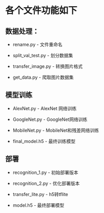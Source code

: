 # 各个文件功能如下

## 数据处理：

- rename.py - 文件重命名

- split_val_test.py - 划分数据集

- transfer_image.py - 转换图片格式

- get_data.py - 爬取图片数据集

## 模型训练

- AlexNet.py -  AlexNet 网络训练

- GoogleNet.py - GoogleNet网络训练

- MobileNet.py -  MobileNet和残差网络训练

- final_model.h5 - 最终训练模型

## 部署

- recognition_1.py - 初始部署版本

- recognition_2.py - 优化部署版本

- transfer_lite.py -  h5转tflite

- model.h5 - 最终部署模型